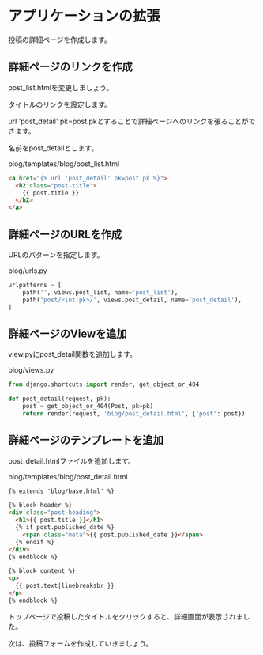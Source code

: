 # アプリケーションの拡張

投稿の詳細ページを作成します。

## 詳細ページのリンクを作成

post_list.htmlを変更しましょう。

タイトルのリンクを設定します。

url 'post_detail' pk=post.pkとすることで詳細ページへのリンクを張ることができます。

名前をpost_detailとします。

blog/templates/blog/post_list.html
```html
<a href="{% url 'post_detail' pk=post.pk %}">
  <h2 class="post-title">
    {{ post.title }}
  </h2>
</a>
```

## 詳細ページのURLを作成

URLのパターンを指定します。

blog/urls.py
```python
urlpatterns = [
    path('', views.post_list, name='post_list'),
    path('post/<int:pk>/', views.post_detail, name='post_detail'),
]
```

## 詳細ページのViewを追加

view.pyにpost_detail関数を追加します。

blog/views.py
```python
from django.shortcuts import render, get_object_or_404

def post_detail(request, pk):
    post = get_object_or_404(Post, pk=pk)
    return render(request, 'blog/post_detail.html', {'post': post})
```

## 詳細ページのテンプレートを追加

post_detail.htmlファイルを追加します。

blog/templates/blog/post_detail.html
```html
{% extends 'blog/base.html' %}

{% block header %}
<div class="post-heading">
  <h1>{{ post.title }}</h1>
  {% if post.published_date %}
    <span class="meta">{{ post.published_date }}</span>
  {% endif %}
</div>
{% endblock %}

{% block content %}
<p>
  {{ post.text|linebreaksbr }}
</p>
{% endblock %}
```

トップページで投稿したタイトルをクリックすると、詳細画面が表示されました。

次は、投稿フォームを作成していきましょう。
